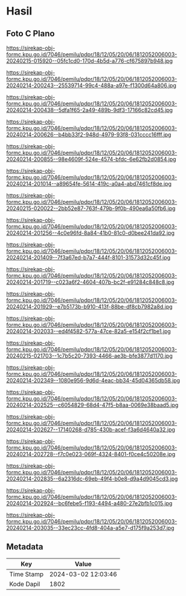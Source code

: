 # Hasil

## Foto C Plano

https://sirekap-obj-formc.kpu.go.id/7046/pemilu/pdpr/18/12/05/20/06/1812052006003-20240215-015920--05fc1cd0-170d-4b5d-a776-cf675897b948.jpg

https://sirekap-obj-formc.kpu.go.id/7046/pemilu/pdpr/18/12/05/20/06/1812052006003-20240214-200243--25539714-99c4-488a-a97e-f1300d64a806.jpg

https://sirekap-obj-formc.kpu.go.id/7046/pemilu/pdpr/18/12/05/20/06/1812052006003-20240214-200438--5dfa1f65-2a49-489b-9df3-17166c82cd45.jpg

https://sirekap-obj-formc.kpu.go.id/7046/pemilu/pdpr/18/12/05/20/06/1812052006003-20240214-200626--b4bb33f2-948d-4979-93f8-031cccc16fff.jpg

https://sirekap-obj-formc.kpu.go.id/7046/pemilu/pdpr/18/12/05/20/06/1812052006003-20240214-200855--98e4609f-524e-4574-bfdc-6e62fb2d0854.jpg

https://sirekap-obj-formc.kpu.go.id/7046/pemilu/pdpr/18/12/05/20/06/1812052006003-20240214-201014--a89654fe-5614-419c-a0a4-abd7461cf8de.jpg

https://sirekap-obj-formc.kpu.go.id/7046/pemilu/pdpr/18/12/05/20/06/1812052006003-20240215-020022--2bb52e87-763f-479b-9f0b-490ea6a50fb6.jpg

https://sirekap-obj-formc.kpu.go.id/7046/pemilu/pdpr/18/12/05/20/06/1812052006003-20240214-201256--4c0e96fd-8a84-41b0-81c0-d0bee241da92.jpg

https://sirekap-obj-formc.kpu.go.id/7046/pemilu/pdpr/18/12/05/20/06/1812052006003-20240214-201409--7f3a67ed-b7a7-444f-8101-31573d32c45f.jpg

https://sirekap-obj-formc.kpu.go.id/7046/pemilu/pdpr/18/12/05/20/06/1812052006003-20240214-201719--c023a6f2-4604-407b-bc2f-e91284c848c8.jpg

https://sirekap-obj-formc.kpu.go.id/7046/pemilu/pdpr/18/12/05/20/06/1812052006003-20240214-201929--e7b5173b-b910-413f-88be-df8cb7982a8d.jpg

https://sirekap-obj-formc.kpu.go.id/7046/pemilu/pdpr/18/12/05/20/06/1812052006003-20240214-202033--ed4f4582-577a-47ce-82a5-e154f2cf1be1.jpg

https://sirekap-obj-formc.kpu.go.id/7046/pemilu/pdpr/18/12/05/20/06/1812052006003-20240215-021703--1c7b5c20-7393-4466-ae3b-bfe3877d1170.jpg

https://sirekap-obj-formc.kpu.go.id/7046/pemilu/pdpr/18/12/05/20/06/1812052006003-20240214-202349--1080e956-9d6d-4eac-bb34-45d04365db58.jpg

https://sirekap-obj-formc.kpu.go.id/7046/pemilu/pdpr/18/12/05/20/06/1812052006003-20240214-202525--c6054829-68d4-47f5-b8aa-0069e38baad5.jpg

https://sirekap-obj-formc.kpu.go.id/7046/pemilu/pdpr/18/12/05/20/06/1812052006003-20240214-202627--17140268-d785-430b-acef-f3a6d4640a32.jpg

https://sirekap-obj-formc.kpu.go.id/7046/pemilu/pdpr/18/12/05/20/06/1812052006003-20240214-202728--f7c0e023-069f-4324-8401-f0ce4c50208e.jpg

https://sirekap-obj-formc.kpu.go.id/7046/pemilu/pdpr/18/12/05/20/06/1812052006003-20240214-202835--6a2316dc-69eb-49f4-b0e8-d9a4d9045cd3.jpg

https://sirekap-obj-formc.kpu.go.id/7046/pemilu/pdpr/18/12/05/20/06/1812052006003-20240214-202924--bc6febe5-f193-4494-a480-27e2bfb1c015.jpg

https://sirekap-obj-formc.kpu.go.id/7046/pemilu/pdpr/18/12/05/20/06/1812052006003-20240214-203035--33ec23cc-4fd8-404a-a5e7-d175f9a253d7.jpg


## Metadata

| Key        | Value               |
| ---------- | ------------------- |
| Time Stamp | 2024-03-02 12:03:46 |
| Kode Dapil | 1802                |



